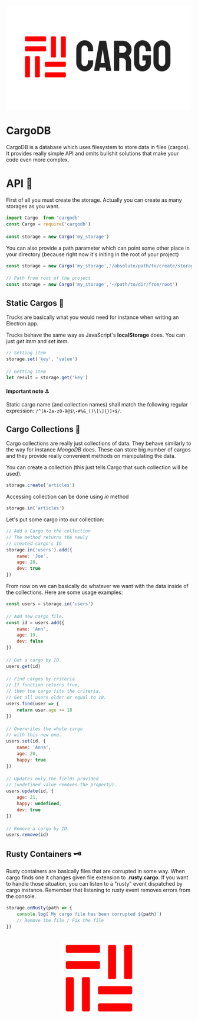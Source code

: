 <div align="center">
  <img src="https://raw.githubusercontent.com/Ph0enixKM/CargoDB/master/arts/logo-banner.png" width="500">
</div>

# CargoDB

CargoDB is a database which uses filesystem to store data in files (cargos). It provides really simple API and omits bullshit solutions that make your code even more complex.

# API 🎍

First of all you must create the storage.
Actually you can create as many storages as you want.

```js
import Cargo  from 'cargodb'
const Cargo = require('cargodb')

const storage = new Cargo('my_storage')
```

You can also provide a path parameter which can point some other place in your directory
(because right now it's initing in the root of your project)

```js
const storage = new Cargo('my_storage','/absolute/path/to/create/storage')

// Path from root of the project
const storage = new Cargo('my_storage','~/path/to/dir/from/root')
```

## Static Cargos 🚛

Trucks are basically what you would need 
for instance when writing an Electron app.

Trucks behave the same way as JavaScript's **localStorage** does.
You can just *get item* and *set item*.

```js
// Setting item
storage.set('key', 'value')

// Getting item
let result = storage.get('key')
```

#### Important note ⚓

Static cargo name (and collection names) shall match the following regular expression: `/^[A-Za-z0-9@$\-#%&_()\[\]{}]+$/`. 

## Cargo Collections 🚢

Cargo collections are really just collections of data. They behave similarly to the way for instance *MongoDB*  does. These can store big number of cargos and they provide really convenient methods on manipulating the data.

You can create a collection (this just tells Cargo that such collection will be used).

```js
storage.create('articles')
```

Accessing collection can be done using *in* method

```js
storage.in('articles')
```

Let's put some cargo into our collection:

```js
// Add a Cargo to the collection
// The method returns the newly 
// created cargo's ID
storage.in('users').add({
    name: 'Joe',
    age: 20,
    dev: true
})
```

From now on we can basically do whatever we want with the data inside of the collections. Here are some usage examples:

```js
const users = storage.in('users')

// Add new cargo file.
const id = users.add({
    name: 'Ann',
    age: 19,
    dev: false
})

// Get a cargo by ID.
users.get(id)

// Find cargos by criteria.
// If function returns true,
// then the cargo fits the criteria.
// Get all users older or equal to 18.
users.find(user => {
    return user.age >= 18
})

// Overwrites the whole cargo
// with this new one.
users.set(id, {
    name: 'Anna',
    age: 20,
    happy: true
})

// Updates only the fields provided
// (undefined value removes the property).
users.update(id, {
    age: 21,
    happy: undefined,
    dev: true    
})

// Remove a cargo by ID.
users.remove(id)
```

## Rusty Containers 🗝️

Rusty containers are basically files that are corrupted in some way. When cargo finds one it changes given file extension to **.rusty.cargo**. If you want to handle those situation, you can listen to a "rusty" event dispatched by cargo instance. Remember that listening to rusty event removes errors from the console.

```js
storage.onRusty(path => {
    console.log(`My cargo file has been corrupted ${path}`)
    // Remove the file / Fix the file
})
```

<div align="center">
    <br>
    <img src="arts/logo.png" width="200">
</div>
